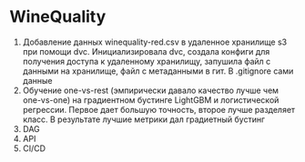 # WineQuality

1. Добавление данных winequality-red.csv в удаленное хранилище s3 при помощи dvc. Инициализировала dvc, создала конфиги для получения доступа к удаленному хранилищу, запушила файл с данными на хранилище, файл с метаданными в гит. В .gitignore сами данные 
2. Обучение one-vs-rest (эмпирически давало качество лучше чем one-vs-one) на градиентном бустинге LightGBM и логистической регрессии. Первое дает большую точность, второе лучше разделяет класс. В результате лучшие метрики дал градиетный бустинг
3. DAG
4. API 
5. CI/CD
